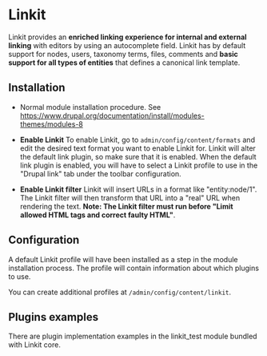 Linkit
===========
Linkit provides an **enriched linking experience for internal and 
external linking** with editors by using an autocomplete field. Linkit 
has by default support for nodes, users, taxonomy terms, files, 
comments and **basic support for all types of entities** that defines a 
canonical link template.


Installation
------------

* Normal module installation procedure. See
https://www.drupal.org/documentation/install/modules-themes/modules-8

* **Enable Linkit**
To enable Linkit, go to `admin/config/content/formats` and edit the 
desired text format you want to enable Linkit for. Linkit will alter 
the default link plugin, so make sure that it is enabled. When the 
default link plugin is enabled, you will have to select a Linkit 
profile to use in the "Drupal link" tab under the toolbar configuration.

* **Enable Linkit filter**
Linkit will insert URLs in a format like "entity:node/1". The Linkit 
filter will then transform that URL into a "real" URL when rendering 
the text. **Note: The Linkit filter must run before "Limit allowed HTML 
tags and correct faulty HTML"**.


Configuration
------------

A default Linkit profile will have been installed as a step in the 
module installation process. The profile will contain information about 
which plugins to use.

You can create additional profiles at `/admin/config/content/linkit`.


Plugins examples
------------

There are plugin implementation examples in the linkit_test module 
bundled with Linkit core.

